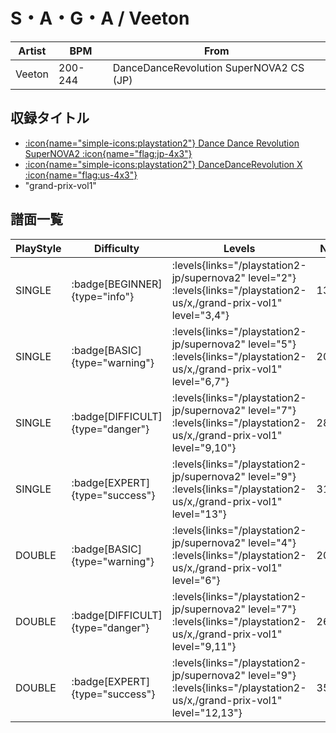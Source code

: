 # S・A・G・A / Veeton

|Artist|BPM|From|
|------|---|----|
|Veeton|200-244|DanceDanceRevolution SuperNOVA2 CS (JP)|

## 収録タイトル

- [:icon{name="simple-icons:playstation2"} Dance Dance Revolution SuperNOVA2 :icon{name="flag:jp-4x3"}](/playstation2-jp/supernova2)
- [:icon{name="simple-icons:playstation2"} DanceDanceRevolution X :icon{name="flag:us-4x3"}](/playstation2-us/x)
- "grand-prix-vol1"

## 譜面一覧

|PlayStyle|Difficulty|Levels|Notes|Movie|
|---------|----------|------|-----|-----|
|SINGLE| :badge[BEGINNER]{type="info"}| :levels{links="/playstation2-jp/supernova2" level="2"} :levels{links="/playstation2-us/x,/grand-prix-vol1" level="3,4"}|137/0||
|SINGLE| :badge[BASIC]{type="warning"}| :levels{links="/playstation2-jp/supernova2" level="5"} :levels{links="/playstation2-us/x,/grand-prix-vol1" level="6,7"}|208/12||
|SINGLE| :badge[DIFFICULT]{type="danger"}| :levels{links="/playstation2-jp/supernova2" level="7"} :levels{links="/playstation2-us/x,/grand-prix-vol1" level="9,10"}|281/12||
|SINGLE| :badge[EXPERT]{type="success"}| :levels{links="/playstation2-jp/supernova2" level="9"} :levels{links="/playstation2-us/x,/grand-prix-vol1" level="13"}|317/17||
|DOUBLE| :badge[BASIC]{type="warning"}| :levels{links="/playstation2-jp/supernova2" level="4"} :levels{links="/playstation2-us/x,/grand-prix-vol1" level="6"}|209/3||
|DOUBLE| :badge[DIFFICULT]{type="danger"}| :levels{links="/playstation2-jp/supernova2" level="7"} :levels{links="/playstation2-us/x,/grand-prix-vol1" level="9,11"}|263/11||
|DOUBLE| :badge[EXPERT]{type="success"}| :levels{links="/playstation2-jp/supernova2" level="9"} :levels{links="/playstation2-us/x,/grand-prix-vol1" level="12,13"}|353/5||
